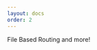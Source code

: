```yaml
---
layout: docs
order: 2
---
```


<app-heading-box heading="Pages">
  <p>File Based Routing and more!</p>
</app-heading-box>
